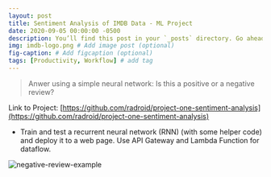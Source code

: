 ```yaml
---
layout: post
title: Sentiment Analysis of IMDB Data - ML Project
date: 2020-09-05 00:00:00 -0500
description: You’ll find this post in your `_posts` directory. Go ahead and edit it and re-build the site to see your changes. # Add post description (optional)
img: imdb-logo.png # Add image post (optional)
fig-caption: # Add figcaption (optional)
tags: [Productivity, Workflow] # add tag
---
```


> Anwer using a simple neural network: Is this a positive or a negative review?

Link to Project: [https://github.com/radroid/project-one-sentiment-analysis](https://github.com/radroid/project-one-sentiment-analysis)

* Train and test a recurrent neural network (RNN) (with some helper code) and deploy it to a web page. Use API Gateway and Lambda Function for dataflow.

![negative-review-example]({{site.baseurl}}/assets/img/negative-review-example.png)